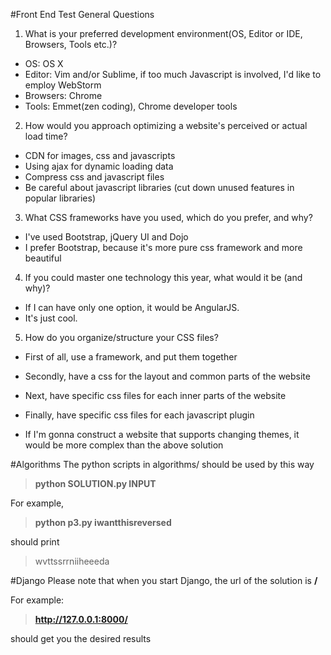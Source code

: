 #Front End Test General Questions
1. What is your preferred development environment(OS, Editor or IDE, Browsers, Tools etc.)?
  * OS: OS X
  * Editor: Vim and/or Sublime, if too much Javascript is involved, I'd like to employ WebStorm
  * Browsers: Chrome
  * Tools: Emmet(zen coding), Chrome developer tools

2. How would you approach optimizing a website's perceived or actual load time?
  * CDN for images, css and javascripts
  * Using ajax for dynamic loading data
  * Compress css and javascript files
  * Be careful about javascript libraries (cut down unused features in popular libraries)

3. What CSS frameworks have you used, which do you prefer, and why?
  * I've used Bootstrap, jQuery UI and Dojo
  * I prefer Bootstrap, because it's more pure css framework and more beautiful
  
4. If you could master one technology this year, what would it be (and why)?
  * If I can have only one option, it would be AngularJS.
  * It's just cool.

5. How do you organize/structure your CSS files?
  * First of all, use a framework, and put them together
  * Secondly, have a css for the layout and common parts of the website
  * Next, have specific css files for each inner parts of the website
  * Finally, have specific css files for each javascript plugin

  * If I'm gonna construct a website that supports changing themes, it would be more complex than the above solution

#Algorithms
The python scripts in algorithms/ should be used by this way
  >**python SOLUTION.py INPUT**

For example,
  >**python p3.py iwantthisreversed**

should print
  >wvttssrrniiheeeda

#Django
Please note that when you start Django, the url of the solution is **/**

For example:
  >**http://127.0.0.1:8000/**

should get you the desired results
